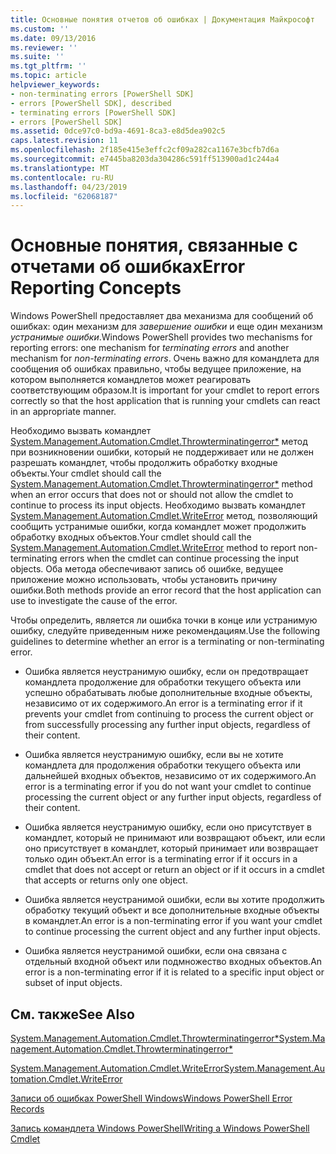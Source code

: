 ```yaml
---
title: Основные понятия отчетов об ошибках | Документация Майкрософт
ms.custom: ''
ms.date: 09/13/2016
ms.reviewer: ''
ms.suite: ''
ms.tgt_pltfrm: ''
ms.topic: article
helpviewer_keywords:
- non-terminating errors [PowerShell SDK]
- errors [PowerShell SDK], described
- terminating errors [PowerShell SDK]
- errors [PowerShell SDK]
ms.assetid: 0dce97c0-bd9a-4691-8ca3-e8d5dea902c5
caps.latest.revision: 11
ms.openlocfilehash: 2f185e415e3effc2cf09a282ca1167e3bcfb7d6a
ms.sourcegitcommit: e7445ba8203da304286c591ff513900ad1c244a4
ms.translationtype: MT
ms.contentlocale: ru-RU
ms.lasthandoff: 04/23/2019
ms.locfileid: "62068187"
---
```

# <a name="error-reporting-concepts"></a><span data-ttu-id="7ebfa-102">Основные понятия, связанные с отчетами об ошибках</span><span class="sxs-lookup"><span data-stu-id="7ebfa-102">Error Reporting Concepts</span></span>

<span data-ttu-id="7ebfa-103">Windows PowerShell предоставляет два механизма для сообщений об ошибках: один механизм для *завершение ошибки* и еще один механизм *устранимые ошибки*.</span><span class="sxs-lookup"><span data-stu-id="7ebfa-103">Windows PowerShell provides two mechanisms for reporting errors: one mechanism for *terminating errors* and another mechanism for *non-terminating errors*.</span></span> <span data-ttu-id="7ebfa-104">Очень важно для командлета для сообщения об ошибках правильно, чтобы ведущее приложение, на котором выполняется командлетов может реагировать соответствующим образом.</span><span class="sxs-lookup"><span data-stu-id="7ebfa-104">It is important for your cmdlet to report errors correctly so that the host application that is running your cmdlets can react in an appropriate manner.</span></span>

<span data-ttu-id="7ebfa-105">Необходимо вызвать командлет [System.Management.Automation.Cmdlet.Throwterminatingerror\*](/dotnet/api/System.Management.Automation.Cmdlet.ThrowTerminatingError) метод при возникновении ошибки, который не поддерживает или не должен разрешать командлет, чтобы продолжить обработку входные объекты.</span><span class="sxs-lookup"><span data-stu-id="7ebfa-105">Your cmdlet should call the [System.Management.Automation.Cmdlet.Throwterminatingerror\*](/dotnet/api/System.Management.Automation.Cmdlet.ThrowTerminatingError) method when an error occurs that does not or should not allow the cmdlet to continue to process its input objects.</span></span> <span data-ttu-id="7ebfa-106">Необходимо вызвать командлет [System.Management.Automation.Cmdlet.WriteError](/dotnet/api/System.Management.Automation.Cmdlet.WriteError) метод, позволяющий сообщить устранимые ошибки, когда командлет может продолжить обработку входных объектов.</span><span class="sxs-lookup"><span data-stu-id="7ebfa-106">Your cmdlet should call the [System.Management.Automation.Cmdlet.WriteError](/dotnet/api/System.Management.Automation.Cmdlet.WriteError) method to report non-terminating errors when the cmdlet can continue processing the input objects.</span></span> <span data-ttu-id="7ebfa-107">Оба метода обеспечивают запись об ошибке, ведущее приложение можно использовать, чтобы установить причину ошибки.</span><span class="sxs-lookup"><span data-stu-id="7ebfa-107">Both methods provide an error record that the host application can use to investigate the cause of the error.</span></span>

<span data-ttu-id="7ebfa-108">Чтобы определить, является ли ошибка точки в конце или устранимую ошибку, следуйте приведенным ниже рекомендациям.</span><span class="sxs-lookup"><span data-stu-id="7ebfa-108">Use the following guidelines to determine whether an error is a terminating or non-terminating error.</span></span>

- <span data-ttu-id="7ebfa-109">Ошибка является неустранимую ошибку, если он предотвращает командлета продолжение для обработки текущего объекта или успешно обрабатывать любые дополнительные входные объекты, независимо от их содержимого.</span><span class="sxs-lookup"><span data-stu-id="7ebfa-109">An error is a terminating error if it prevents your cmdlet from continuing to process the current object or from successfully processing any further input objects, regardless of their content.</span></span>

- <span data-ttu-id="7ebfa-110">Ошибка является неустранимую ошибку, если вы не хотите командлета для продолжения обработки текущего объекта или дальнейшей входных объектов, независимо от их содержимого.</span><span class="sxs-lookup"><span data-stu-id="7ebfa-110">An error is a terminating error if you do not want your cmdlet to continue processing the current object or any further input objects, regardless of their content.</span></span>

- <span data-ttu-id="7ebfa-111">Ошибка является неустранимую ошибку, если оно присутствует в командлет, который не принимают или возвращают объект, или если оно присутствует в командлет, который принимает или возвращает только один объект.</span><span class="sxs-lookup"><span data-stu-id="7ebfa-111">An error is a terminating error if it occurs in a cmdlet that does not accept or return an object or if it occurs in a cmdlet that accepts or returns only one object.</span></span>

- <span data-ttu-id="7ebfa-112">Ошибка является неустранимой ошибки, если вы хотите продолжить обработку текущий объект и все дополнительные входные объекты в командлет.</span><span class="sxs-lookup"><span data-stu-id="7ebfa-112">An error is a non-terminating error if you want your cmdlet to continue processing the current object and any further input objects.</span></span>

- <span data-ttu-id="7ebfa-113">Ошибка является неустранимой ошибки, если она связана с отдельный входной объект или подмножество входных объектов.</span><span class="sxs-lookup"><span data-stu-id="7ebfa-113">An error is a non-terminating error if it is related to a specific input object or subset of input objects.</span></span>

## <a name="see-also"></a><span data-ttu-id="7ebfa-114">См. также</span><span class="sxs-lookup"><span data-stu-id="7ebfa-114">See Also</span></span>

[<span data-ttu-id="7ebfa-115">System.Management.Automation.Cmdlet.Throwterminatingerror\*</span><span class="sxs-lookup"><span data-stu-id="7ebfa-115">System.Management.Automation.Cmdlet.Throwterminatingerror\*</span></span>](/dotnet/api/System.Management.Automation.Cmdlet.ThrowTerminatingError)

[<span data-ttu-id="7ebfa-116">System.Management.Automation.Cmdlet.WriteError</span><span class="sxs-lookup"><span data-stu-id="7ebfa-116">System.Management.Automation.Cmdlet.WriteError</span></span>](/dotnet/api/System.Management.Automation.Cmdlet.WriteError)

[<span data-ttu-id="7ebfa-117">Записи об ошибках PowerShell Windows</span><span class="sxs-lookup"><span data-stu-id="7ebfa-117">Windows PowerShell Error Records</span></span>](./windows-powershell-error-records.md)

[<span data-ttu-id="7ebfa-118">Запись командлета Windows PowerShell</span><span class="sxs-lookup"><span data-stu-id="7ebfa-118">Writing a Windows PowerShell Cmdlet</span></span>](./writing-a-windows-powershell-cmdlet.md)

